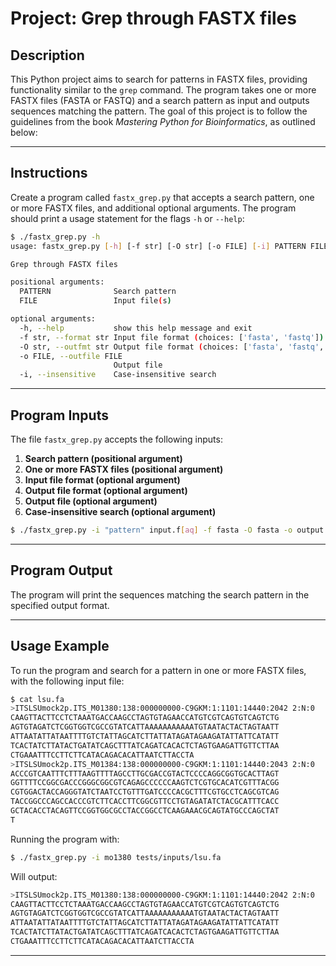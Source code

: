 # Project: Grep through FASTX files

## Description

This Python project aims to search for patterns in FASTX files, providing functionality similar to the `grep` command. The program takes one or more FASTX files (FASTA or FASTQ) and a search pattern as input and outputs sequences matching the pattern. The goal of this project is to follow the guidelines from the book *Mastering Python for Bioinformatics*, as outlined below:

---

## Instructions

Create a program called `fastx_grep.py` that accepts a search pattern, one or more FASTX files, and additional optional arguments. The program should print a usage statement for the flags `-h` or `--help`:

```sh
$ ./fastx_grep.py -h
usage: fastx_grep.py [-h] [-f str] [-O str] [-o FILE] [-i] PATTERN FILE [FILE ...]

Grep through FASTX files

positional arguments:
  PATTERN              Search pattern
  FILE                 Input file(s)

optional arguments:
  -h, --help           show this help message and exit
  -f str, --format str Input file format (choices: ['fasta', 'fastq'])
  -O str, --outfmt str Output file format (choices: ['fasta', 'fastq', 'fasta-2line'])
  -o FILE, --outfile FILE
                       Output file
  -i, --insensitive    Case-insensitive search
```

---

## Program Inputs

The file `fastx_grep.py` accepts the following inputs:

1. **Search pattern (positional argument)**
2. **One or more FASTX files (positional argument)**
3. **Input file format (optional argument)**
4. **Output file format (optional argument)**
5. **Output file (optional argument)**
6. **Case-insensitive search (optional argument)**

```sh
$ ./fastx_grep.py -i "pattern" input.f[aq] -f fasta -O fasta -o output
```

---

## Program Output

The program will print the sequences matching the search pattern in the specified output format.

---

## Usage Example

To run the program and search for a pattern in one or more FASTX files, with the following input file:

```sh
$ cat lsu.fa
>ITSLSUmock2p.ITS_M01380:138:000000000-C9GKM:1:1101:14440:2042 2:N:0
CAAGTTACTTCCTCTAAATGACCAAGCCTAGTGTAGAACCATGTCGTCAGTGTCAGTCTG
AGTGTAGATCTCGGTGGTCGCCGTATCATTAAAAAAAAAAATGTAATACTACTAGTAATT
ATTAATATTATAATTTTGTCTATTAGCATCTTATTATAGATAGAAGATATTATTCATATT
TCACTATCTTATACTGATATCAGCTTTATCAGATCACACTCTAGTGAAGATTGTTCTTAA
CTGAAATTTCCTTCTTCATACAGACACATTAATCTTACCTA
>ITSLSUmock2p.ITS_M01384:138:000000000-C9GKM:1:1101:14440:2043 2:N:0
ACCCGTCAATTTCTTTAAGTTTTAGCCTTGCGACCGTACTCCCCAGGCGGTGCACTTAGT
GGTTTTCCGGCGACCCGGGCGGCGTCAGAGCCCCCCAAGTCTCGTGCACATCGTTTACGG
CGTGGACTACCAGGGTATCTAATCCTGTTTGATCCCCACGCTTTCGTGCCTCAGCGTCAG
TACCGGCCCAGCCACCCGTCTTCACCTTCGGCGTTCCTGTAGATATCTACGCATTTCACC
GCTACACCTACAGTTCCGGTGGCGCCTACCGGCCTCAAGAAACGCAGTATGCCCAGCTAT
T
```

Running the program with:

```sh
$ ./fastx_grep.py -i mo1380 tests/inputs/lsu.fa
```

Will output:

```sh
>ITSLSUmock2p.ITS_M01380:138:000000000-C9GKM:1:1101:14440:2042 2:N:0
CAAGTTACTTCCTCTAAATGACCAAGCCTAGTGTAGAACCATGTCGTCAGTGTCAGTCTG
AGTGTAGATCTCGGTGGTCGCCGTATCATTAAAAAAAAAAATGTAATACTACTAGTAATT
ATTAATATTATAATTTTGTCTATTAGCATCTTATTATAGATAGAAGATATTATTCATATT
TCACTATCTTATACTGATATCAGCTTTATCAGATCACACTCTAGTGAAGATTGTTCTTAA
CTGAAATTTCCTTCTTCATACAGACACATTAATCTTACCTA
```

---
